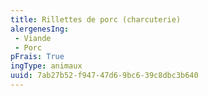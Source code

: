 ```yaml
---
title: Rillettes de porc (charcuterie)
alergenesIng:
 - Viande
 - Porc
pFrais: True
ingType: animaux
uuid: 7ab27b52-f947-47d6-9bc6-39c8dbc3b640
---
```

